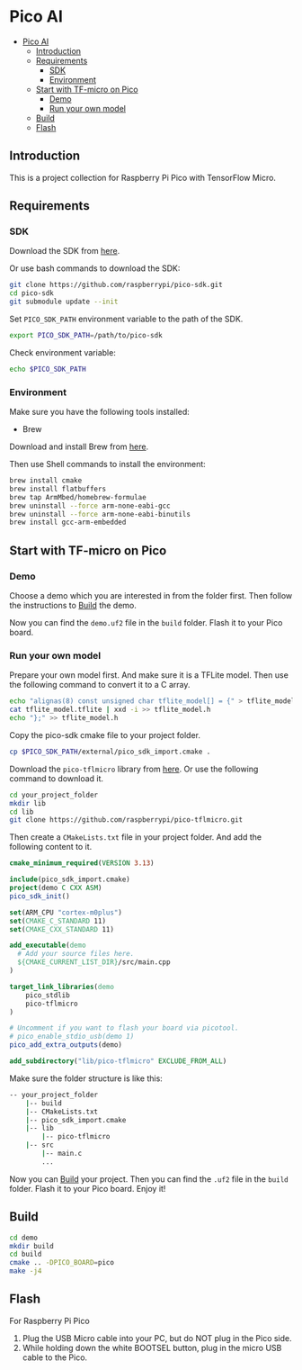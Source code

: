 # Pico AI

- [Pico AI](#pico-ai)
  - [Introduction](#introduction)
  - [Requirements](#requirements)
    - [SDK](#sdk)
    - [Environment](#environment)
  - [Start with TF-micro on Pico](#start-with-tf-micro-on-pico)
    - [Demo](#demo)
    - [Run your own model](#run-your-own-model)
  - [Build](#build)
  - [Flash](#flash)

## Introduction

This is a project collection for Raspberry Pi Pico with TensorFlow Micro.

## Requirements

### SDK

Download the SDK from [here](https://github.com/raspberrypi/pico-sdk).

Or use bash commands to download the SDK:

```bash
git clone https://github.com/raspberrypi/pico-sdk.git
cd pico-sdk
git submodule update --init
```

Set `PICO_SDK_PATH` environment variable to the path of the SDK.

```bash
export PICO_SDK_PATH=/path/to/pico-sdk
```

Check environment variable:

```bash
echo $PICO_SDK_PATH
```

### Environment

Make sure you have the following tools installed:

- Brew

Download and install Brew from [here](https://brew.sh/).

Then use Shell commands to install the environment:

```bash
brew install cmake
brew install flatbuffers
brew tap ArmMbed/homebrew-formulae
brew uninstall --force arm-none-eabi-gcc
brew uninstall --force arm-none-eabi-binutils
brew install gcc-arm-embedded
```

## Start with TF-micro on Pico

### Demo

Choose a demo which you are interested in from the folder first. Then follow the instructions to [Build](#build) the demo.

Now you can find the `demo.uf2` file in the `build` folder. Flash it to your Pico board.

### Run your own model

Prepare your own model first. And make sure it is a TFLite model. Then use the following command to convert it to a C array.

```bash
echo "alignas(8) const unsigned char tflite_model[] = {" > tflite_model.h
cat tflite_model.tflite | xxd -i >> tflite_model.h
echo "};" >> tflite_model.h
```

Copy the pico-sdk cmake file to your project folder.

```bash
cp $PICO_SDK_PATH/external/pico_sdk_import.cmake .
```

Download the `pico-tflmicro` library from [here](https://github.com/raspberrypi/pico-tflmicro.git). Or use the following command to download it.

```bash
cd your_project_folder
mkdir lib
cd lib
git clone https://github.com/raspberrypi/pico-tflmicro.git
```

Then create a `CMakeLists.txt` file in your project folder. And add the following content to it.

```cmake
cmake_minimum_required(VERSION 3.13)

include(pico_sdk_import.cmake)
project(demo C CXX ASM)
pico_sdk_init()

set(ARM_CPU "cortex-m0plus")
set(CMAKE_C_STANDARD 11)
set(CMAKE_CXX_STANDARD 11)

add_executable(demo
  # Add your source files here.
  ${CMAKE_CURRENT_LIST_DIR}/src/main.cpp
)

target_link_libraries(demo
    pico_stdlib
    pico-tflmicro
)

# Uncomment if you want to flash your board via picotool.
# pico_enable_stdio_usb(demo 1)
pico_add_extra_outputs(demo)

add_subdirectory("lib/pico-tflmicro" EXCLUDE_FROM_ALL)
```

Make sure the folder structure is like this:

```bash
-- your_project_folder
    |-- build
    |-- CMakeLists.txt
    |-- pico_sdk_import.cmake
    |-- lib
        |-- pico-tflmicro
    |-- src
        |-- main.c
        ...
```

Now you can [Build](#build) your project. Then you can find the `.uf2` file in the `build` folder. Flash it to your Pico board. Enjoy it!

## Build

```bash
cd demo
mkdir build
cd build
cmake .. -DPICO_BOARD=pico
make -j4
```

## Flash

For Raspberry Pi Pico

1. Plug the USB Micro cable into your PC, but do NOT plug in the Pico side.
2. While holding down the white BOOTSEL button, plug in the micro USB cable to the Pico.
